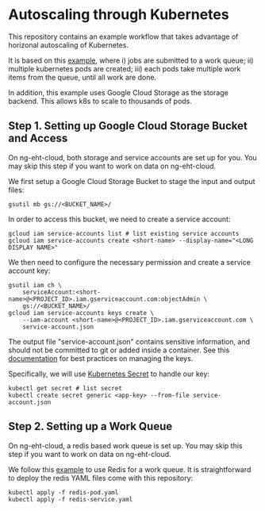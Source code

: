 # Autoscaling through Kubernetes

This repository contains an example workflow that takes advantage of
horizonal autoscaling of Kubernetes.

It is based on this
[example](https://kubernetes.io/docs/tasks/job/fine-parallel-processing-work-queue/),
where
i) jobs are submitted to a work queue;
ii) multiple kubernetes pods are created;
iii) each pods take multiple work items from the queue, until all work are done.

In addition, this example uses Google Cloud Storage as the storage
backend.
This allows k8s to scale to thousands of pods.


## Step 1. Setting up Google Cloud Storage Bucket and Access

On ng-eht-cloud, both storage and service accounts are set up for you.
You may skip this step if you want to work on data on ng-eht-cloud.

We first setup a Google Cloud Storage Bucket to stage the input and
output files:

    gsutil mb gs://<BUCKET_NAME>/

In order to access this bucket, we need to create a service account:

    gcloud iam service-accounts list # list existing service accounts
    gcloud iam service-accounts create <short-name> --display-name="<LONG DISPLAY NAME>"

We then need to configure the necessary permission and create a service account key:

    gsutil iam ch \
        serviceAccount:<short-name>@<PROJECT_ID>.iam.gserviceaccount.com:objectAdmin \
        gs://<BUCKET_NAME>/
    gcloud iam service-accounts keys create \
        --iam-account <short-name>@<PROJECT_ID>.iam.gserviceaccount.com \
        service-account.json

The output file "service-account.json" contains sensitive information,
and should not be committed to git or added inside a container.
See this
[documentation](https://cloud.google.com/iam/docs/creating-managing-service-account-keys)
for best practices on managing the keys.

Specifically, we will use
[Kubernetes Secret](https://kubernetes.io/docs/concepts/configuration/secret/)
to handle our key:

    kubectl get secret # list secret
    kubectl create secret generic <app-key> --from-file service-account.json


## Step 2. Setting up a Work Queue

On ng-eht-cloud, a redis based work queue is set up.
You may skip this step if you want to work on data on ng-eht-cloud.

We follow this
[example](https://kubernetes.io/docs/tasks/job/fine-parallel-processing-work-queue/)
to use Redis for a work queue.
It is straightforward to deploy the redis YAML files come with this
repository:

    kubectl apply -f redis-pod.yaml
    kubectl apply -f redis-service.yaml
